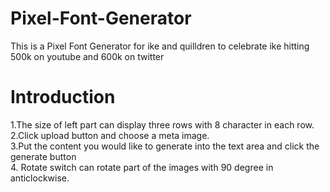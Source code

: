 # Pixel-Font-Generator
This is a Pixel Font Generator for ike and quilldren to celebrate ike hitting 500k on youtube and 600k on twitter

# Introduction
1.The size of left part can display three rows with 8 character in each row.<br>
2.Click upload button and choose a meta image.<br>
3.Put the content you would like to generate into the text area and click the generate button<br>
4. Rotate switch can rotate part of the images with 90 degree in anticlockwise.
